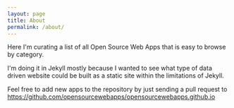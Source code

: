 ```yaml
---
layout: page
title: About
permalink: /about/
---
```


Here I'm curating a list of all Open Source Web Apps that is easy to browse by category.

I'm doing it in Jekyll mostly because I wanted to see what type of data driven website could be built as a static site within the limitations of Jekyll.

Feel free to add new apps to the repository by just sending a pull request to https://github.com/opensourcewebapps/opensourcewebapps.github.io
